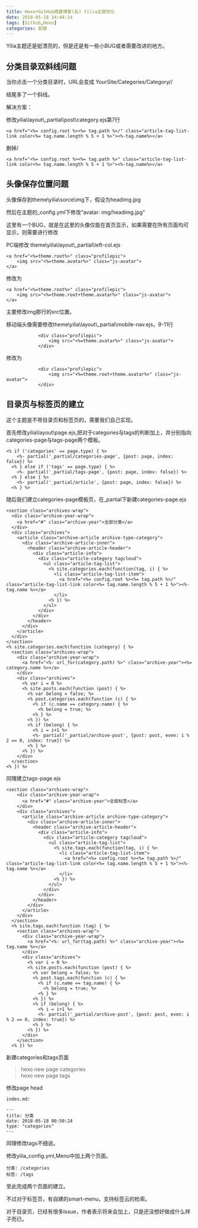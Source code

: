 ```yaml
---
title: Hexo+GitHub搭建博客(五) Yilia主题优化
date: 2018-05-18 14:44:14
tags: [Github,Hexo]
categories: 前端
---
```


Yilia主题还是挺漂亮的，但是还是有一些小BUG或者需要改进的地方。

## 分类目录双斜线问题

当你点击一个分类目录时，URL会变成 YourSite/Categories/Category//

结尾多了一个斜线。

解决方案：

修改yilia\layout\\_partial\post\category.ejs第7行
```
<a href="<%= config.root %><%= tag.path %>/" class="article-tag-list-link color<%= tag.name.length % 5 + 1 %>"><%-tag.name%></a>  
```
删掉/
```
<a href="<%= config.root %><%= tag.path %>" class="article-tag-list-link color<%= tag.name.length % 5 + 1 %>"><%-tag.name%></a>
```

## 头像保存位置问题

头像保存到theme\yilia\sorce\img下，假设为headimg.jpg

然后在主题的_config.yml下修改“avatar: img/headimg.jpg”

这里有一个BUG，就是在这里的头像仅能在首页显示，如果需要在所有页面均可显示，则需要进行修改

PC端修改 theme\yilia\layout\\_partial\left-col.ejs
```
<a href="<%=theme.root%>" class="profilepic">
	<img src="<%=theme.avatar%>" class="js-avatar">
</a>
```
修改为

```
<a href="<%=theme.root%>" class="profilepic">
	<img src="<%=theme.root+theme.avatar%>" class="js-avatar">
</a>
```
主要修改img那行的src位置。

移动端头像需要修改theme\yilia\layout\\_partial\mobile-nav.ejs，9-11行
```
			<div class="profilepic">
				<img src="<%=theme.avatar%>" class="js-avatar">
			</div>
```
修改为

```
			<div class="profilepic">
				<img src="<%=theme.root+theme.avatar%>" class="js-avatar">
			</div>
```


## 目录页与标签页的建立

这个主题是不带目录页和标签页的，需要我们自己实现。

首先修改yilia\layout\page.ejs,把对于categories与tags的判断加上，并分别指向categories-page与tags-page两个模板。

```
<% if ('categories' == page.type) { %>
    <%- partial('_partial/categories-page', {post: page, index: false}) %>
  <% } else if ('tags' == page.type) { %>
    <%- partial('_partial/tags-page', {post: page, index: false}) %>
  <% } else { %>
    <%- partial('_partial/article', {post: page, index: false}) %>
  <% } %>
```

随后我们建立categories-page模板页，在_partial下新建categories-page.ejs

```
<section class="archives-wrap">
  <div class="archive-year-wrap">
    <a href="#" class="archive-year">全部分类</a>
  </div>
  <div class="archives">
    <article class="archive-article archive-type-category">
      <div class="archive-article-inner">
        <header class="archive-article-header">
          <div class="article-info">
            <div class="article-category tagcloud">
              <ul class="article-tag-list">
                <% site.categories.each(function(tag, i) { %> 
                  <li class="article-tag-list-item">
                    <a href="<%= config.root %><%= tag.path %>/" class="article-tag-list-link color<%= tag.name.length % 5 + 1 %>"><%- tag.name %></a>
                  </li>
                <% }) %>
              </ul>
            </div>
          </div>
        </header>
      </div>
    </article>
  </div>
</section>
<% site.categories.each(function (category) { %>
  <section class="archives-wrap">
    <div class="archive-year-wrap">
      <a href="<%- url_for(category.path) %>" class="archive-year"><%= category.name %></a>
    </div>
    <div class="archives">
      <% var i = 0 %>
      <% site.posts.each(function (post) { %>
        <% var belong = false; %>
        <% post.categories.each(function (c) { %>
          <% if (c.name == category.name) { %>
            <% belong = true; %>
          <% } %>
        <% }) %>
        <% if (belong) { %>
          <% i = i+1 %>
          <%- partial('_partial/archive-post', {post: post, even: i % 2 == 0, index: true}) %>
        <% } %>
      <% }) %>
    </div>
  </section>
<% }) %>
```

同理建立tags-page.ejs
```
<section class="archives-wrap">
	<div class="archive-year-wrap">
	  <a href="#" class="archive-year">全部标签</a>
	</div>
	<div class="archives">
	  <article class="archive-article archive-type-category">
		<div class="archive-article-inner">
		  <header class="archive-article-header">
			<div class="article-info">
			  <div class="article-category tagcloud">
				<ul class="article-tag-list">
				  <% site.tags.each(function(tag, i) { %> 
					<li class="article-tag-list-item">
					  <a href="<%= config.root %><%= tag.path %>/" class="article-tag-list-link color<%= tag.name.length % 5 + 1 %>"><%- tag.name %></a>
					</li>
				  <% }) %>
				</ul>
			  </div>
			</div>
		  </header>
		</div>
	  </article>
	</div>
  </section>
  <% site.tags.each(function (tag) { %>
	<section class="archives-wrap">
	  <div class="archive-year-wrap">
		<a href="<%- url_for(tag.path) %>" class="archive-year"><%= tag.name %></a>
	  </div>
	  <div class="archives">
		<% var i = 0 %>
		<% site.posts.each(function (post) { %>
		  <% var belong = false; %>
		  <% post.tags.each(function (c) { %>
			<% if (c.name == tag.name) { %>
			  <% belong = true; %>
			<% } %>
		  <% }) %>
		  <% if (belong) { %>
			<% i = i+1 %>
			<%- partial('_partial/archive-post', {post: post, even: i % 2 == 0, index: true}) %>
		  <% } %>
		<% }) %>
	  </div>
	</section>
  <% }) %>
```
新建categories和tags页面

>hexo new page categories  
>hexo new page tags

修改page head

```
index.md:

---
title: 分类
date: 2018-05-18 00:50:24
type: "categories"
---
```
同理修改tags不细说。

修改yilia\_config.yml,Menu中加上两个页面。
```
分类: /categories
标签: /tags
```

至此完成两个页面的建立。

不过对于标签页，有自建的smart-menu，支持标签云的检索。

对于目录页，已经有很多Issue，作者表示将来会加上，只是还没想好做成什么样子而已。
